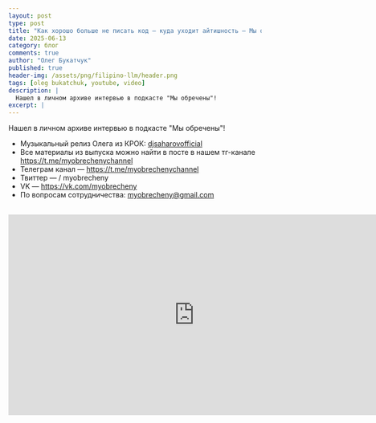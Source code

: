```yaml
---
layout: post
type: post
title: "Как хорошо больше не писать код — куда уходит айтишность — Мы обречены"
date: 2025-06-13
category: блог
comments: true
author: "Олег Букатчук"
published: true
header-img: /assets/png/filipino-llm/header.png
tags: [oleg bukatchuk, youtube, video]
description: |
  Нашел в личном архиве интервью в подкасте "Мы обречены"!
excerpt: |
---
```


<span class="firstcharacter">Н</span>ашел в личном архиве интервью в подкасте "Мы обречены"!

* Музыкальный релиз Олега из КРОК: [djsaharovofficial](https://www.youtube.com/redirect?event=video_description&redir_token=QUFFLUhqbEU5bzNHTFBHZHhhVFpadHZuRm9LMEc3VFV0QXxBQ3Jtc0trVGZ3aE1qb0ZmRmVtaWpRekRPUEpRdlB0YmFLVTNOaXl3VDN4MGljSFFIODZjTmkxU0tWai1YZkxENThqMUo5NmUxdEgxMGp3d1dQNGtzaFJTdVVmd3EzY01Tc0JvdWZCankyTmE4bzdfaGFGYlNZYw&q=https%3A%2F%2Fsoundcloud.com%2Fdjsaharovofficial&v=UruvjXoRFZw)
* Все материалы из выпуска можно найти в посте в нашем тг-канале https://t.me/myobrechenychannel
* Телеграм канал — https://t.me/myobrechenychannel
* Твиттер —   / myobrecheny  
* VK — https://vk.com/myobrecheny
* По вопросам сотрудничества: myobrecheny@gmail.com

<br>

<iframe width="740" height="400" src="https://www.youtube.com/embed/UruvjXoRFZw?si=-HoUs6KghSjXs8wg&amp;start=558" title="YouTube video player" frameborder="0" allow="accelerometer; autoplay; clipboard-write; encrypted-media; gyroscope; picture-in-picture; web-share" referrerpolicy="strict-origin-when-cross-origin" allowfullscreen></iframe>